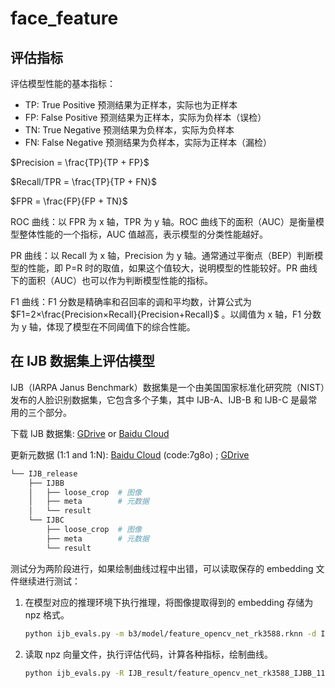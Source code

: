 # face_feature

## 评估指标

评估模型性能的基本指标：

-   TP: True Positive 预测结果为正样本，实际也为正样本
-   FP: False Positive 预测结果为正样本，实际为负样本（误检）
-   TN: True Negative 预测结果为负样本，实际为负样本
-   FN: False Negative 预测结果为负样本，实际为正样本（漏检）

$Precision = \frac{TP}{TP + FP}$

$Recall/TPR = \frac{TP}{TP + FN}$

$FPR = \frac{FP}{FP + TN}$

ROC 曲线：以 FPR 为 x 轴，TPR 为 y 轴。ROC 曲线下的面积（AUC）是衡量模型整体性能的一个指标，AUC 值越高，表示模型的分类性能越好。

PR 曲线：以 Recall 为 x 轴，Precision 为 y 轴。通常通过平衡点（BEP）判断模型的性能，即 P=R 时的取值，如果这个值较大，说明模型的性能较好。PR 曲线下的面积（AUC）也可以作为判断模型性能的指标。

F1 曲线：F1 分数是精确率和召回率的调和平均数，计算公式为 $F1=2×\frac{Precision×Recall}{Precision+Recall}$ 。以阈值为 x 轴，F1 分数为 y 轴，体现了模型在不同阈值下的综合性能。

## 在 IJB 数据集上评估模型

IJB（IARPA Janus Benchmark）数据集是一个由美国国家标准化研究院（NIST）发布的人脸识别数据集，它包含多个子集，其中 IJB-A、IJB-B 和 IJB-C 是最常用的三个部分。

下载 IJB 数据集: [GDrive](https://drive.google.com/file/d/1aC4zf2Bn0xCVH_ZtEuQipR2JvRb1bf8o/view?usp=sharing) or [Baidu Cloud](https://pan.baidu.com/s/1oer0p4_mcOrs4cfdeWfbFg)

更新元数据 (1:1 and 1:N): [Baidu Cloud](https://pan.baidu.com/s/1x-ytzg4zkCTOTtklUgAhfg) (code:7g8o) ; [GDrive](https://drive.google.com/file/d/1MXzrU_zUESSx_242pRUnVvW_wDzfU8Ky/view?usp=sharing)

```sh
└── IJB_release
    ├── IJBB
    │   ├── loose_crop  # 图像
    │   ├── meta        # 元数据
    │   └── result
    └── IJBC
        ├── loose_crop  # 图像
        ├── meta        # 元数据
        └── result
```

测试分为两阶段进行，如果绘制曲线过程中出错，可以读取保存的 embedding 文件继续进行测试：

1. 在模型对应的推理环境下执行推理，将图像提取得到的 embedding 存储为 npz 格式。

    ```sh
    python ijb_evals.py -m b3/model/feature_opencv_net_rk3588.rknn -d IJB_release -s IJBB -E
    ```

2. 读取 npz 向量文件，执行评估代码，计算各种指标，绘制曲线。

    ```sh
    python ijb_evals.py -R IJB_result/feature_opencv_net_rk3588_IJBB_11.npz -d IJB_release -s IJBB
    ```
